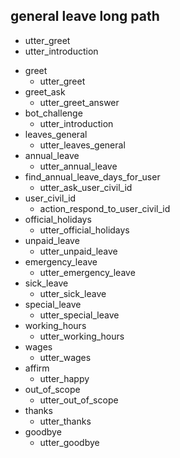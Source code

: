 ## general leave long path

  - utter_greet
  - utter_introduction
* greet
  - utter_greet
* greet_ask
  - utter_greet_answer
* bot_challenge
  - utter_introduction
* leaves_general
  - utter_leaves_general
* annual_leave
  - utter_annual_leave
* find_annual_leave_days_for_user
  - utter_ask_user_civil_id
* user_civil_id
  - action_respond_to_user_civil_id
* official_holidays
  - utter_official_holidays
* unpaid_leave
  - utter_unpaid_leave
* emergency_leave
  - utter_emergency_leave
* sick_leave
  - utter_sick_leave
* special_leave
  - utter_special_leave
* working_hours
  - utter_working_hours
* wages
  - utter_wages
* affirm
  - utter_happy
* out_of_scope
  - utter_out_of_scope
* thanks
  - utter_thanks
* goodbye
  - utter_goodbye
